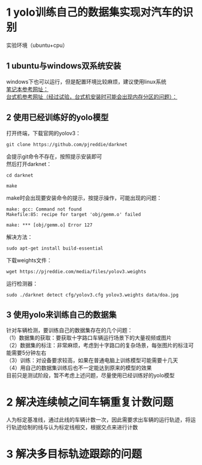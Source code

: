 # 1 yolo训练自己的数据集实现对汽车的识别
实验环境（ubuntu+cpu）  
## 1 ubuntu与windows双系统安装  
windows下也可以运行，但是配置环境比较麻烦，建议使用linux系统  
[笔记本参考网址：](https://morvanzhou.github.io/tutorials/others/linux-basic/1-2-install/)  
[台式机参考网址（经过试验，台式机安装时可能会出现内存分区的问题）：](https://blog.csdn.net/jiajinrang93/article/details/63892208)  
## 2 使用已经训练好的yolo模型
打开终端，下载官网的yolov3：  
```
git clone https://github.com/pjreddie/darknet
```
会提示git命令不存在，按照提示安装即可  
然后打开darknet：  
```
cd darknet
```
```
make
```
make时会出现要安装命令的提示，按提示操作，可能出现的问题：  
```
make: gcc: Command not found
Makefile:85: recipe for target 'obj/gemm.o' failed

make: *** [obj/gemm.o] Error 127
```
解决方法：  
```
sudo apt-get install build-essential
```
下载weights文件：  
```
wget https://pjreddie.com/media/files/yolov3.weights
```
运行检测器：  
```
sudo ./darknet detect cfg/yolov3.cfg yolov3.weights data/doa.jpg
```
## 3 使用yolo来训练自己的数据集
针对车辆检测，要训练自己的数据集存在的几个问题：  
（1）数据集的获取：要获取十字路口车辆运行场景下的大量视频或图片  
（2）数据集的标注：非常麻烦，考虑到十字路口的复杂场景，每张图片的标注可能需要5分钟左右  
（3）训练：对设备要求较高，如果在普通电脑上训练模型可能需要十几天  
（4）用自己的数据集训练后也不一定能达到原来的模型的效果  
目前只是测试阶段，暂不考虑上述问题，尽量使用已经训练好的yolo模型  
# 2 解决连续帧之间车辆重复计数问题
人为标定基准线，通过此线的车辆计数一次，因此需要求出车辆的运行轨迹，将运行轨迹绘制的线与认为标定线相交，根据交点来进行计数  
# 3 解决多目标轨迹跟踪的问题

